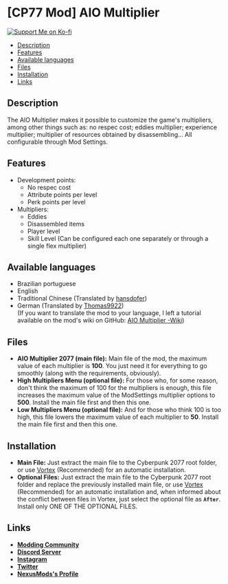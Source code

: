 # [CP77 Mod] AIO Multiplier
[![Support Me on Ko-fi](https://i.imgur.com/7Cm07AZ.png)](https://ko-fi.com/siriusbeck)
<br>
* [Description](https://github.com/pySiriusDev/CP77-AIO-Multiplier#description)
* [Features](https://github.com/pySiriusDev/CP77-AIO-Multiplier#features)
* [Available languages](https://github.com/pySiriusDev/CP77-AIO-Multiplier#available-languages)
* [Files](https://github.com/pySiriusDev/CP77-AIO-Multiplier#files)
* [Installation](https://github.com/pySiriusDev/CP77-AIO-Multiplier#installation)
* [Links](https://github.com/pySiriusDev/CP77-AIO-Multiplier#links)

## Description
The AIO Multiplier makes it possible to customize the game's multipliers, among other things such as: no respec cost; eddies multiplier; experience multiplier; multiplier of resources obtained by disassembling... All configurable through Mod Settings.

## Features
* Development points:
  * No respec cost
  * Attribute points per level
  * Perk points per level
* Multipliers:
  * Eddies
  * Disassembled items
  * Player level
  * Skill Level (Can be configured each one separately or through a single flex multiplier)

## Available languages
* Brazilian portuguese
* English
* Traditional Chinese (Translated by [hansdofer](https://www.nexusmods.com/users/1887937))
* German (Translated by [Thomas9922](https://www.nexusmods.com/users/4269775))<br>
(If you want to translate the mod to your language, I left a tutorial available on the mod's wiki on GitHub: [AIO Multiplier -Wiki](https://github.com/pySiriusDev/CP77-AIO-Multiplier/wiki/How-to-translate-this-mod))

## Files
* **__AIO Multiplier 2077 (main  file):__** Main file of the mod, the maximum value of each multiplier is **100**. You just need it for everything to go smoothly (along with the requirements, obviously).
* **__High Multipliers Menu (optional file):__** For those who, for some reason, don't think the maximum of 100 for the multipliers is enough, this file increases the maximum value of the ModSettings multiplier options to **500**. Install the main file first and then this one.
* **__Low Multipliers Menu (optional file):__** And for those who think 100 is too high, this file lowers the maximum value of each multiplier to **50**. Install the main file first and then this one.

## Installation
* **__Main File:__** Just extract the main file to the Cyberpunk 2077 root folder, or use [Vortex](https://www.nexusmods.com/site/mods/1?tab=files) (Recommended) for an automatic installation.
* **__Optional Files:__** Just extract the main file to the Cyberpunk 2077 root folder and replace the previously installed main file, or use [Vortex](https://www.nexusmods.com/site/mods/1?tab=files) (Recommended) for an automatic installation and, when informed about the conflict between files in Vortex, just select the optional file as **`After`**. Install only ONE OF THE OPTIONAL FILES.

## Links
* **[Modding Community](https://discord.gg/2YaYhgqHva)**
* **[Discord Server](https://discord.gg/pVKQ7vzmKE)**
* **[Instagram](https://instagram.com/biellviana)**
* **[Twitter](https://twitter.com/_katiorro)**
* **[NexusMods's Profile](https://www.nexusmods.com/users/73453593)**
